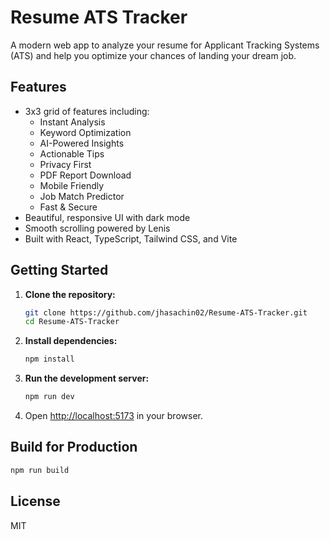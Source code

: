 # Resume ATS Tracker

A modern web app to analyze your resume for Applicant Tracking Systems (ATS) and help you optimize your chances of landing your dream job.

## Features

- 3x3 grid of features including:
  - Instant Analysis
  - Keyword Optimization
  - AI-Powered Insights
  - Actionable Tips
  - Privacy First
  - PDF Report Download
  - Mobile Friendly
  - Job Match Predictor
  - Fast & Secure
- Beautiful, responsive UI with dark mode
- Smooth scrolling powered by Lenis
- Built with React, TypeScript, Tailwind CSS, and Vite

## Getting Started

1. **Clone the repository:**
   ```sh
   git clone https://github.com/jhasachin02/Resume-ATS-Tracker.git
   cd Resume-ATS-Tracker
   ```
2. **Install dependencies:**
   ```sh
   npm install
   ```
3. **Run the development server:**
   ```sh
   npm run dev
   ```
4. Open [http://localhost:5173](http://localhost:5173) in your browser.

## Build for Production

```sh
npm run build
```

## License

MIT
